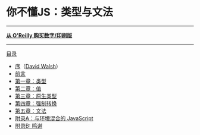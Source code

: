 # 你不懂JS：类型与文法



-----

**[从 O'Reilly 购买数字/印刷版](http://shop.oreilly.com/product/0636920033745.do)**

-----

[目录](toc.md)

* [序](foreword.md)（[David Walsh](http://davidwalsh.name)）
* [前言](../preface.md)
* [第一章：类型](ch1.md)
* [第二章：值](ch2.md)
* [第三章：原生类型](ch3.md)
* [第四章：强制转换](ch4.md)
* [第五章：文法](ch5.md)
* [附录A：与环境混合的 JavaScript](apA.md)
* [附录B: 鸣谢](apB.md)
